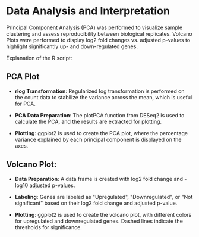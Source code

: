 # Data Analysis and Interpretation

Principal Component Analysis (PCA) was performed to visualize sample clustering and assess reproducibility between biological replicates. Volcano Plots were performed to display log2 fold changes vs. adjusted p-values to highlight significantly up- and down-regulated genes.

Explanation of the R script: 

## PCA Plot

- **rlog Transformation**: Regularized log transformation is performed on the count data to stabilize the variance across the mean, which is useful for PCA.

- **PCA Data Preparation**: The plotPCA function from DESeq2 is used to calculate the PCA, and the results are extracted for plotting.

- **Plotting**: ggplot2 is used to create the PCA plot, where the percentage variance explained by each principal component is displayed on the axes.

## Volcano Plot:

- **Data Preparation**: A data frame is created with log2 fold change and -log10 adjusted p-values.

- **Labeling**: Genes are labeled as "Upregulated", "Downregulated", or "Not significant" based on their log2 fold change and adjusted p-value.

- **Plotting**: ggplot2 is used to create the volcano plot, with different colors for upregulated and downregulated genes. Dashed lines indicate the thresholds for significance.
